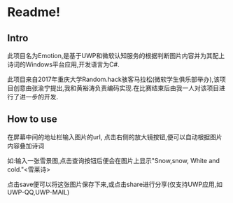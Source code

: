 # Readme!

## Intro

此项目名为Emotion,是基于UWP和微软认知服务的根据判断图片内容并为其配上诗词的Windows平台应用,开发语言为C#.

此项目来自2017年重庆大学Random.hack骇客马拉松(微软学生俱乐部举办),该项目创意由张渝宁提出,我和黄裕涛负责编码实现.在比赛结束后由我一人对该项目进行了进一步的开发.



## How to use

在屏幕中间的地址栏输入图片的url, 点击右侧的放大镜按钮,便可以自动根据图片内容叠加诗词

如:输入一张雪景图,点击查询按钮后便会在图片上显示"Snow,snow, White and cold."<雪莱诗>

点击save便可以将这张图片保存下来,或点击share进行分享(仅支持UWP应用,如UWP-QQ,UWP-MAIL)

